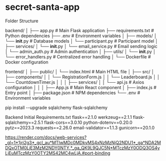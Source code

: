 # secret-santa-app

Folder Structure

backend/
│
├── app.py                  # Main Flask application
├── requirements.txt        # Python dependencies
├── .env                    # Environment variables
│
├── models/
│   └── __init__.py         # Database models
│   └── participant.py      # Participant model
│
├── services/
│   └── __init__.py
│   └── email_service.py    # Email sending logic
│   └── admin_auth.py       # Admin authentication
│
├── utils/
│   └── __init__.py
│   └── error_handlers.py   # Centralized error handling
│
└── Dockerfile              # Docker configuration

frontend/
│
├── public/
│   └── index.html          # Main HTML file
│
├── src/
│   ├── components/
│   │   └── RegistrationForm.js
│   │   └── Leaderboard.js
│   │   └── CountdownTimer.js
│   │
│   ├── services/
│   │   └── api.js          # Axios configuration
│   │
│   ├── App.js              # Main React component
│   ├── index.js            # Entry point
│
├── package.json            # NPM dependencies
└── .env                    # Environment variables


pip install --upgrade sqlalchemy flask-sqlalchemy

Backend Initial Requirements.txt
flask==2.1.0
werkzeug==2.1.1
flask-sqlalchemy==2.5.1
flask-cors==3.0.10
python-dotenv==0.20.0
pytz==2023.3
requests==2.26.0
email-validator==1.1.3
gunicorn==20.1.0


https://render.com/docs/web-services?_gl=1*1jri2g3*_gcl_au*MTIwMDc0MDkyMS4xNzMzNjQ2NDU1*_ga*NDA2MDQxOTM0LjE3MzM2NDY0NTY.*_ga_QK9L9QJC5N*MTczMzY0ODQ3OS4yLjEuMTczMzY0OTY2MS42MC4wLjA.#port-binding
